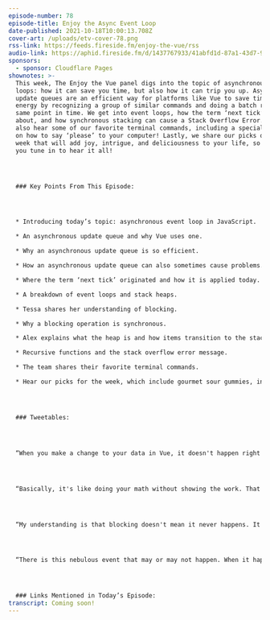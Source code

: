 ```yaml
---
episode-number: 78
episode-title: Enjoy the Async Event Loop
date-published: 2021-10-18T10:00:13.708Z
cover-art: /uploads/etv-cover-78.png
rss-link: https://feeds.fireside.fm/enjoy-the-vue/rss
audio-link: https://aphid.fireside.fm/d/1437767933/41abfd1d-87a1-43d7-94d9-7fda3a5120e1/8ffd5f2b-0d1d-46bb-abac-60b06d00ea19.mp3
sponsors:
  - sponsor: Cloudflare Pages
shownotes: >-
  This week, The Enjoy the Vue panel digs into the topic of asynchronous event
  loops: how it can save you time, but also how it can trip you up. Asynchronous
  update queues are an efficient way for platforms like Vue to save time and
  energy by recognizing a group of similar commands and doing a batch run at the
  same point in time. We get into event loops, how the term ‘next tick’ came
  about, and how synchronous stacking can cause a Stack Overflow Error. You’ll
  also hear some of our favorite terminal commands, including a special tidbit
  on how to say ‘please’ to your computer! Lastly, we share our picks of the
  week that will add joy, intrigue, and deliciousness to your life, so make sure
  you tune in to hear it all!




  ### Key Points From This Episode:




  * Introducing today’s topic: asynchronous event loop in JavaScript.

  * An asynchronous update queue and why Vue uses one.

  * Why an asynchronous update queue is so efficient.

  * How an asynchronous update queue can also sometimes cause problems.

  * Where the term ‘next tick’ originated and how it is applied today.

  * A breakdown of event loops and stack heaps.

  * Tessa shares her understanding of blocking.

  * Why a blocking operation is synchronous.

  * Alex explains what the heap is and how items transition to the stack.

  * Recursive functions and the stack overflow error message.

  * The team shares their favorite terminal commands.

  * Hear our picks for the week, which include gourmet sour gummies, intriguing portraits, and a fascinating new board game! 




  ### Tweetables:




  “When you make a change to your data in Vue, it doesn't happen right away because that would potentially be inefficient. What it does is it groups all the changes together and then batch runs through them at a set point in time. That's the queue that they all get added to.” — [@EnjoyTheVueCast](https://twitter.com/EnjoyTheVueCast) \[0:02:04]




  “Basically, it's like doing your math without showing the work. That's what Vue does. Teachers love it.” — [@EnjoytheVueCast](https://twitter.com/EnjoyTheVueCast) \[0:03:20?]




  “My understanding is that blocking doesn't mean it never happens. It's just like I'm going to save all of these user interactions until the next time that the queue is free. Then, I'm going to jam all of them in there. You're going to get all 500 clicks in one second.” — [@EnjoytheVueCast](https://twitter.com/EnjoyTheVueCast) \[0:18:25]




  “There is this nebulous event that may or may not happen. When it happens, that click, that event doesn't necessarily fire immediately. It gets put on the end of the event queue, the event loop queue.” — [@EnjoytheVueCast](https://twitter.com/EnjoyTheVueCast) \[0:19:16]




  ### Links Mentioned in Today’s Episode:
transcript: Coming soon!
---
```

